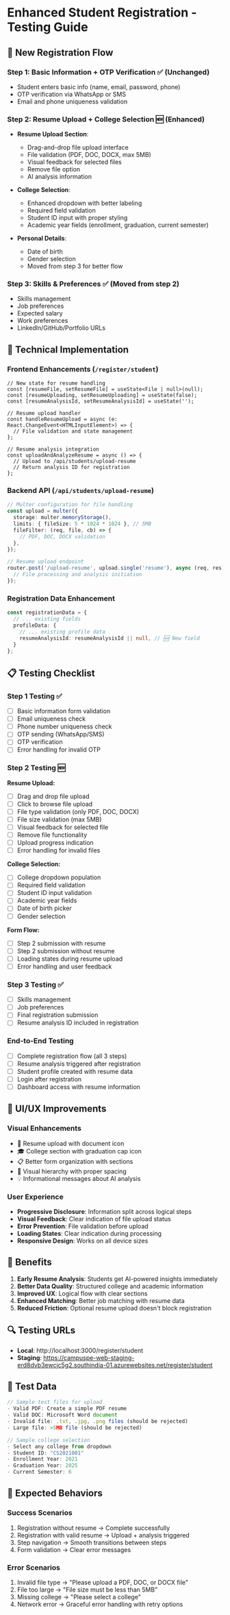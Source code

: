 # Enhanced Student Registration - Testing Guide

## 🎯 **New Registration Flow**

### **Step 1: Basic Information + OTP Verification** ✅ (Unchanged)
- Student enters basic info (name, email, password, phone)
- OTP verification via WhatsApp or SMS
- Email and phone uniqueness validation

### **Step 2: Resume Upload + College Selection** 🆕 (Enhanced)
- **Resume Upload Section**:
  - Drag-and-drop file upload interface
  - File validation (PDF, DOC, DOCX, max 5MB)
  - Visual feedback for selected files
  - Remove file option
  - AI analysis information
  
- **College Selection**:
  - Enhanced dropdown with better labeling
  - Required field validation
  - Student ID input with proper styling
  - Academic year fields (enrollment, graduation, current semester)
  
- **Personal Details**:
  - Date of birth
  - Gender selection
  - Moved from step 3 for better flow

### **Step 3: Skills & Preferences** ✅ (Moved from step 2)
- Skills management
- Job preferences
- Expected salary
- Work preferences
- LinkedIn/GitHub/Portfolio URLs

## 🔧 **Technical Implementation**

### **Frontend Enhancements** (`/register/student`)
```tsx
// New state for resume handling
const [resumeFile, setResumeFile] = useState<File | null>(null);
const [resumeUploading, setResumeUploading] = useState(false);
const [resumeAnalysisId, setResumeAnalysisId] = useState('');

// Resume upload handler
const handleResumeUpload = async (e: React.ChangeEvent<HTMLInputElement>) => {
  // File validation and state management
};

// Resume analysis integration
const uploadAndAnalyzeResume = async () => {
  // Upload to /api/students/upload-resume
  // Return analysis ID for registration
};
```

### **Backend API** (`/api/students/upload-resume`)
```typescript
// Multer configuration for file handling
const upload = multer({
  storage: multer.memoryStorage(),
  limits: { fileSize: 5 * 1024 * 1024 }, // 5MB
  fileFilter: (req, file, cb) => {
    // PDF, DOC, DOCX validation
  },
});

// Resume upload endpoint
router.post('/upload-resume', upload.single('resume'), async (req, res) => {
  // File processing and analysis initiation
});
```

### **Registration Data Enhancement**
```typescript
const registrationData = {
  // ... existing fields
  profileData: {
    // ... existing profile data
    resumeAnalysisId: resumeAnalysisId || null, // 🆕 New field
  }
};
```

## 📋 **Testing Checklist**

### **Step 1 Testing** ✅
- [ ] Basic information form validation
- [ ] Email uniqueness check
- [ ] Phone number uniqueness check
- [ ] OTP sending (WhatsApp/SMS)
- [ ] OTP verification
- [ ] Error handling for invalid OTP

### **Step 2 Testing** 🆕
**Resume Upload:**
- [ ] Drag and drop file upload
- [ ] Click to browse file upload
- [ ] File type validation (only PDF, DOC, DOCX)
- [ ] File size validation (max 5MB)
- [ ] Visual feedback for selected file
- [ ] Remove file functionality
- [ ] Upload progress indication
- [ ] Error handling for invalid files

**College Selection:**
- [ ] College dropdown population
- [ ] Required field validation
- [ ] Student ID input validation
- [ ] Academic year fields
- [ ] Date of birth picker
- [ ] Gender selection

**Form Flow:**
- [ ] Step 2 submission with resume
- [ ] Step 2 submission without resume
- [ ] Loading states during resume upload
- [ ] Error handling and user feedback

### **Step 3 Testing** ✅
- [ ] Skills management
- [ ] Job preferences
- [ ] Final registration submission
- [ ] Resume analysis ID included in registration

### **End-to-End Testing**
- [ ] Complete registration flow (all 3 steps)
- [ ] Resume analysis triggered after registration
- [ ] Student profile created with resume data
- [ ] Login after registration
- [ ] Dashboard access with resume information

## 🎨 **UI/UX Improvements**

### **Visual Enhancements**
- 📄 Resume upload with document icon
- 🎓 College section with graduation cap icon
- 📋 Better form organization with sections
- 🎯 Visual hierarchy with proper spacing
- 💡 Informational messages about AI analysis

### **User Experience**
- **Progressive Disclosure**: Information split across logical steps
- **Visual Feedback**: Clear indication of file upload status
- **Error Prevention**: File validation before upload
- **Loading States**: Clear indication during processing
- **Responsive Design**: Works on all device sizes

## 🚀 **Benefits**

1. **Early Resume Analysis**: Students get AI-powered insights immediately
2. **Better Data Quality**: Structured college and academic information
3. **Improved UX**: Logical flow with clear sections
4. **Enhanced Matching**: Better job matching with resume data
5. **Reduced Friction**: Optional resume upload doesn't block registration

## 🔍 **Testing URLs**

- **Local**: http://localhost:3000/register/student
- **Staging**: https://campuspe-web-staging-erd8dvb3ewcjc5g2.southindia-01.azurewebsites.net/register/student

## 📝 **Test Data**

```javascript
// Sample test files for upload
- Valid PDF: Create a simple PDF resume
- Valid DOC: Microsoft Word document
- Invalid file: .txt, .jpg, .png files (should be rejected)
- Large file: >5MB file (should be rejected)

// Sample college selection
- Select any college from dropdown
- Student ID: "CS2021001"
- Enrollment Year: 2021
- Graduation Year: 2025
- Current Semester: 6
```

## 🐛 **Expected Behaviors**

### **Success Scenarios**
1. Registration without resume → Complete successfully
2. Registration with valid resume → Upload + analysis triggered
3. Step navigation → Smooth transitions between steps
4. Form validation → Clear error messages

### **Error Scenarios**
1. Invalid file type → "Please upload a PDF, DOC, or DOCX file"
2. File too large → "File size must be less than 5MB"
3. Missing college → "Please select a college"
4. Network error → Graceful error handling with retry options
